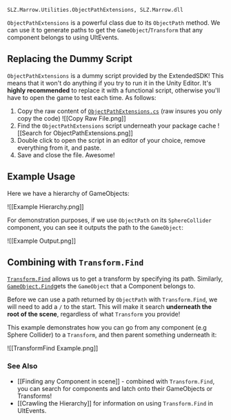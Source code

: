 `SLZ.Marrow.Utilities.ObjectPathExtensions, SLZ.Marrow.dll`

`ObjectPathExtensions` is a powerful class due to its `ObjectPath` method. We can use it to generate paths to get the `GameObject`/`Transform` that any component belongs to using UltEvents.

## Replacing the Dummy Script

`ObjectPathExtensions` is a dummy script provided by the ExtendedSDK! This means that it won't do anything if you try to run it in the Unity Editor. It's **highly recommended** to replace it with a functional script, otherwise you'll have to open the game to test each time. As follows:

1. Copy the raw content of [`ObjectPathExtensions.cs`](https://github.com/Lava-Pals/bl-unofficial-docs/blob/main/resources/scripts/ObjectPathExtensions.cs) (raw insures you only copy the code) ![[Copy Raw File.png]]
2. Find the `ObjectPathExtensions` script underneath your package cache ![[Search for ObjectPathExtensions.png]]
3. Double click to open the script in an editor of your choice, remove everything from it, and paste.
4. Save and close the file. Awesome!
## Example Usage

Here we have a hierarchy of GameObjects:

![[Example Hierarchy.png]]

For demonstration purposes, if we use `ObjectPath` on its `SphereCollider` component, you can see it outputs the path to the `GameObject`:

![[Example Output.png]]

## Combining with `Transform.Find`

[`Transform.Find`](https://docs.unity3d.com/ScriptReference/Transform.Find.html) allows us to get a transform by specifying its path. Similarly, [`GameObject.Find`](https://docs.unity3d.com/ScriptReference/GameObject.Find.html)gets the `GameObject` that a Component belongs to.

Before we can use a path returned by `ObjectPath` with `Transform.Find`, we will need to add a `/` to the start. This will make it search **underneath the root of the scene**, regardless of what `Transform` you provide!

This example demonstrates how you can go from any component (e.g Sphere Collider) to a `Transform`, and then parent something underneath it:

![[TransformFind Example.png]]

### See Also

- [[Finding any Component in scene]] - combined with `Transform.Find`, you can search for components and latch onto their GameObjects or Transforms!
- [[Crawling the Hierarchy]] for information on using `Transform.Find` in UltEvents.